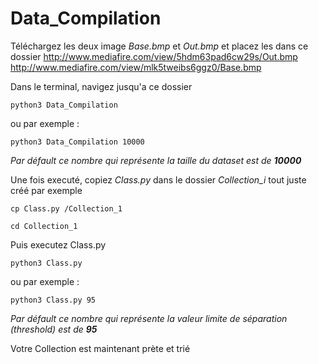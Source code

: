 # Data_Compilation

Téléchargez les deux image *Base.bmp* et *Out.bmp* et placez les dans ce dossier
http://www.mediafire.com/view/5hdm63pad6cw29s/Out.bmp
http://www.mediafire.com/view/mlk5tweibs6ggz0/Base.bmp

Dans le terminal, navigez jusqu'a ce dossier

`python3 Data_Compilation`

ou par exemple :

`python3 Data_Compilation 10000`

*Par défault ce nombre qui représente la taille du dataset est de **10000***

Une fois executé, copiez *Class.py* dans le dossier *Collection_i* tout juste créé
par exemple

`cp Class.py /Collection_1`

`cd Collection_1`

Puis executez Class.py

`python3 Class.py`

ou par exemple :

`python3 Class.py 95`

*Par défault ce nombre qui représente la valeur limite de séparation *(threshold)* est de **95***

Votre Collection est maintenant prète et trié 

